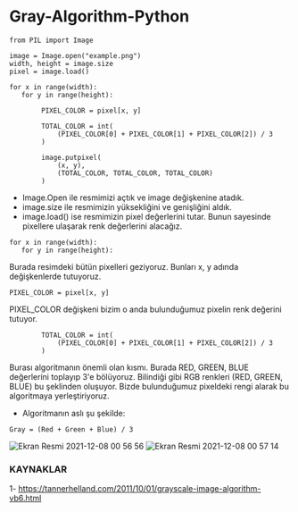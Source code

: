 # Gray-Algorithm-Python

```
from PIL import Image

image = Image.open("example.png")
width, height = image.size
pixel = image.load()

for x in range(width):
   for y in range(height):

        PIXEL_COLOR = pixel[x, y]

        TOTAL_COLOR = int(
            (PIXEL_COLOR[0] + PIXEL_COLOR[1] + PIXEL_COLOR[2]) / 3
        )

        image.putpixel(
            (x, y),
            (TOTAL_COLOR, TOTAL_COLOR, TOTAL_COLOR)
        )
```

- Image.Open ile resmimizi açtık ve image değişkenine atadık. 
- image.size ile resmimizin yüksekliğini ve genişliğini aldık.
- image.load() ise resmimizin pixel değerlerini tutar. Bunun sayesinde pixellere ulaşarak renk değerlerini alacağız.

```
for x in range(width):
   for y in range(height):
```
Burada resimdeki bütün pixelleri geziyoruz. Bunları x, y adında değişkenlerde tutuyoruz.

```
PIXEL_COLOR = pixel[x, y]
```
PIXEL_COLOR değişkeni bizim o anda bulunduğumuz pixelin renk değerini tutuyor.

```
        TOTAL_COLOR = int(
            (PIXEL_COLOR[0] + PIXEL_COLOR[1] + PIXEL_COLOR[2]) / 3
        )
```
Burası algoritmanın önemli olan kısmı. Burada RED, GREEN, BLUE değerlerini toplayıp 3'e bölüyoruz. Bilindiği gibi RGB renkleri (RED, GREEN, BLUE) bu şeklinden oluşuyor. Bizde bulunduğumuz pixeldeki rengi alarak bu algoritmaya yerleştiriyoruz. 
- Algoritmanın aslı şu şekilde:
```
Gray = (Red + Green + Blue) / 3
```

![Ekran Resmi 2021-12-08 00 56 56](https://user-images.githubusercontent.com/25556230/145112400-11e0c347-5689-4da0-b74c-513597fd6e02.png)
![Ekran Resmi 2021-12-08 00 57 14](https://user-images.githubusercontent.com/25556230/145112424-ebfb9ff1-269a-4aa6-a0a0-0c96ad85fdd1.png)


### KAYNAKLAR
1- https://tannerhelland.com/2011/10/01/grayscale-image-algorithm-vb6.html
